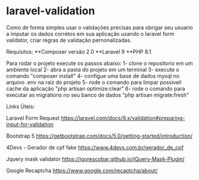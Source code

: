 # laravel-validation
Como de forma simples usar o validações precisas para obrigar seu usuario a imputar os dados corretos em sua aplicação usando o laravel form validator, criar regras de validação pernonalizadas.

Requisitos:
**Composer versão 2.0
**Laravel 9
**PHP 8.1

Para rodar o projeto execute os passos abaixo:
1- clone o repositorio em um ambiente local
2- abra a pasta do projeto em um terminal
3- execute o comando "composer install"
4- configue uma base de dados mysql no arquivo .env na raíz do projeto
5- rode o comando para limpar possiveil cache da aplicação "php artisan optimize:clear"
6- rode o comando para executar as migrations no seu banco de dados "php artisan migrate:fresh"


Links Úteis:

Laravel Form Request
https://laravel.com/docs/9.x/validation#preparing-input-for-validation

Bootstrap 5
https://getbootstrap.com/docs/5.0/getting-started/introduction/

4Devs - Gerador de cpf fake
https://www.4devs.com.br/gerador_de_cpf

Jquery mask validator
https://igorescobar.github.io/jQuery-Mask-Plugin/

Google Recaptcha
https://www.google.com/recaptcha/about/
